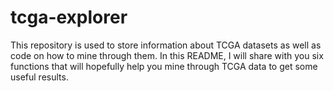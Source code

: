 # tcga-explorer
This repository is used to store information about TCGA datasets as well as code on how to mine through them.
In this README, I will share with you six functions that will hopefully help you mine through TCGA data to get some useful results.

